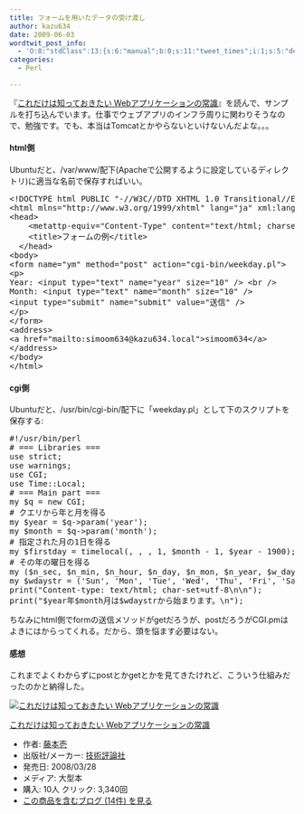 ```yaml
---
title: フォームを用いたデータの受け渡し
author: kazu634
date: 2009-06-03
wordtwit_post_info:
  - 'O:8:"stdClass":13:{s:6:"manual";b:0;s:11:"tweet_times";i:1;s:5:"delay";i:0;s:7:"enabled";i:1;s:10:"separation";s:2:"60";s:7:"version";s:3:"3.7";s:14:"tweet_template";b:0;s:6:"status";i:2;s:6:"result";a:0:{}s:13:"tweet_counter";i:2;s:13:"tweet_log_ids";a:1:{i:0;i:4635;}s:9:"hash_tags";a:0:{}s:8:"accounts";a:1:{i:0;s:7:"kazu634";}}'
categories:
  - Perl

---
```

<div class="section">
<p>
    『<a href="http://d.hatena.ne.jp/asin/4774134392" onclick="__gaTracker('send', 'event', 'outbound-article', 'http://d.hatena.ne.jp/asin/4774134392', 'これだけは知っておきたい Webアプリケーションの常識');">これだけは知っておきたい Webアプリケーションの常識</a>』を読んで、サンプルを打ち込んでいます。仕事でウェブアプリのインフラ周りに関わりそうなので、勉強です。でも、本当はTomcatとかやらないといけないんだよな。。。
</p>
  
<h4>
    html側
</h4>
  
<p>
    Ubuntuだと、/var/www/配下(Apacheで公開するように設定しているディレクトリ)に適当な名前で保存すればいい。
</p>
  
<pre class="syntax-highlight">
<span class="synComment">&#60;!DOCTYPE html PUBLIC &#34;-//W3C//DTD XHTML 1.0 Transitional//EN&#34; &#34;http://www.w3.org/TR/xhtml1/DTD/xhtml1-transitional.dtd&#34;&#62;</span>
<span class="synIdentifier">&#60;</span><span class="synStatement">html</span><span class="synIdentifier"> mlns=</span><span class="synConstant">&#34;http://www.w3.org/1999/xhtml&#34;</span><span class="synIdentifier"> </span><span class="synType">lang</span><span class="synIdentifier">=</span><span class="synConstant">&#34;ja&#34;</span><span class="synIdentifier"> xml:</span><span class="synType">lang</span><span class="synIdentifier">=</span><span class="synConstant">&#34;ja&#34;</span><span class="synIdentifier">&#62;</span>
<span class="synIdentifier">&#60;</span><span class="synStatement">head</span><span class="synIdentifier">&#62;</span>
<span class="synPreProc">    </span><span class="synIdentifier">&#60;</span>metattp-equiv<span class="synIdentifier">=</span><span class="synConstant">&#34;Content-Type&#34;</span><span class="synIdentifier"> </span><span class="synType">content</span><span class="synIdentifier">=</span><span class="synConstant">&#34;text/html; charset=UTF-8&#34;</span><span class="synIdentifier"> /&#62;</span>
<span class="synPreProc">    </span><span class="synIdentifier">&#60;</span><span class="synStatement">title</span><span class="synIdentifier">&#62;</span>フォームの例<span class="synIdentifier">&#60;/</span><span class="synStatement">title</span><span class="synIdentifier">&#62;</span>
<span class="synPreProc">  </span><span class="synIdentifier">&#60;/</span><span class="synStatement">head</span><span class="synIdentifier">&#62;</span>
<span class="synIdentifier">&#60;</span><span class="synStatement">body</span><span class="synIdentifier">&#62;</span>
<span class="synIdentifier">&#60;</span><span class="synStatement">form</span><span class="synIdentifier"> </span><span class="synType">name</span><span class="synIdentifier">=</span><span class="synConstant">&#34;ym&#34;</span><span class="synIdentifier"> </span><span class="synType">method</span><span class="synIdentifier">=</span><span class="synConstant">&#34;post&#34;</span><span class="synIdentifier"> </span><span class="synType">action</span><span class="synIdentifier">=</span><span class="synConstant">&#34;cgi-bin/weekday.pl&#34;</span><span class="synIdentifier">&#62;</span>
<span class="synIdentifier">&#60;</span><span class="synStatement">p</span><span class="synIdentifier">&#62;</span>
Year: <span class="synIdentifier">&#60;</span><span class="synStatement">input</span><span class="synIdentifier"> </span><span class="synType">type</span><span class="synIdentifier">=</span><span class="synConstant">&#34;text&#34;</span><span class="synIdentifier"> </span><span class="synType">name</span><span class="synIdentifier">=</span><span class="synConstant">&#34;year&#34;</span><span class="synIdentifier"> </span><span class="synType">size</span><span class="synIdentifier">=</span><span class="synConstant">&#34;10&#34;</span><span class="synIdentifier"> /&#62;</span> <span class="synIdentifier">&#60;</span><span class="synStatement">br</span><span class="synIdentifier"> /&#62;</span>
Month: <span class="synIdentifier">&#60;</span><span class="synStatement">input</span><span class="synIdentifier"> </span><span class="synType">type</span><span class="synIdentifier">=</span><span class="synConstant">&#34;text&#34;</span><span class="synIdentifier"> </span><span class="synType">name</span><span class="synIdentifier">=</span><span class="synConstant">&#34;month&#34;</span><span class="synIdentifier"> </span><span class="synType">size</span><span class="synIdentifier">=</span><span class="synConstant">&#34;10&#34;</span><span class="synIdentifier"> /&#62;</span>
<span class="synIdentifier">&#60;</span><span class="synStatement">input</span><span class="synIdentifier"> </span><span class="synType">type</span><span class="synIdentifier">=</span><span class="synConstant">&#34;submit&#34;</span><span class="synIdentifier"> </span><span class="synType">name</span><span class="synIdentifier">=</span><span class="synConstant">&#34;submit&#34;</span><span class="synIdentifier"> </span><span class="synType">value</span><span class="synIdentifier">=</span><span class="synConstant">&#34;送信&#34;</span><span class="synIdentifier"> /&#62;</span>
<span class="synIdentifier">&#60;/</span><span class="synStatement">p</span><span class="synIdentifier">&#62;</span>
<span class="synIdentifier">&#60;/</span><span class="synStatement">form</span><span class="synIdentifier">&#62;</span>
<span class="synIdentifier">&#60;</span><span class="synStatement">address</span><span class="synIdentifier">&#62;</span>
<span class="synIdentifier">&#60;</span><span class="synStatement">a</span><span class="synIdentifier"> </span><span class="synType">href</span><span class="synIdentifier">=</span><span class="synConstant">&#34;mailto:simoom634@kazu634.local&#34;</span><span class="synIdentifier">&#62;</span><span class="synUnderlined">simoom634</span><span class="synIdentifier">&#60;/</span><span class="synStatement">a</span><span class="synIdentifier">&#62;</span>
<span class="synIdentifier">&#60;/</span><span class="synStatement">address</span><span class="synIdentifier">&#62;</span>
<span class="synIdentifier">&#60;/</span><span class="synStatement">body</span><span class="synIdentifier">&#62;</span>
<span class="synIdentifier">&#60;/</span><span class="synStatement">html</span><span class="synIdentifier">&#62;</span>
</pre>
  
<h4>
    cgi側
</h4>
  
<p>
    Ubuntuだと、/usr/bin/cgi-bin/配下に「weekday.pl」として下のスクリプトを保存する:
</p>
  
<pre class="syntax-highlight">
<span class="synPreProc">#!/usr/bin/perl</span>
<span class="synComment"># === Libraries ===</span>
<span class="synStatement">use strict</span>;
<span class="synStatement">use warnings</span>;
<span class="synStatement">use </span>CGI;
<span class="synStatement">use </span>Time::Local;
<span class="synComment"># === Main part ===</span>
<span class="synStatement">my</span> <span class="synIdentifier">$q</span> = <span class="synStatement">new</span> CGI;
<span class="synComment"># クエリから年と月を得る</span>
<span class="synStatement">my</span> <span class="synIdentifier">$year</span> = <span class="synIdentifier">$q</span>-&#62;param(<span class="synConstant">'year'</span>);
<span class="synStatement">my</span> <span class="synIdentifier">$month</span> = <span class="synIdentifier">$q</span>-&#62;param(<span class="synConstant">'month'</span>);
<span class="synComment"># 指定された月の1日を得る</span>
<span class="synStatement">my</span> <span class="synIdentifier">$firstday</span> = timelocal(<span class="synConstant"></span>, <span class="synConstant"></span>, <span class="synConstant"></span>, <span class="synConstant">1</span>, <span class="synIdentifier">$month</span> - <span class="synConstant">1</span>, <span class="synIdentifier">$year</span> - <span class="synConstant">1900</span>);
<span class="synComment"># その年の曜日を得る</span>
<span class="synStatement">my</span> (<span class="synIdentifier">$n_sec</span>, <span class="synIdentifier">$n_min</span>, <span class="synIdentifier">$n_hour</span>, <span class="synIdentifier">$n_day</span>, <span class="synIdentifier">$n_mon</span>, <span class="synIdentifier">$n_year</span>, <span class="synIdentifier">$w_day</span>) = <span class="synStatement">localtime</span>(<span class="synIdentifier">$firstday</span>);
<span class="synStatement">my</span> <span class="synIdentifier">$wdaystr</span> = (<span class="synConstant">'Sun'</span>, <span class="synConstant">'Mon'</span>, <span class="synConstant">'Tue'</span>, <span class="synConstant">'Wed'</span>, <span class="synConstant">'Thu'</span>, <span class="synConstant">'Fri'</span>, <span class="synConstant">'Sat'</span>)[<span class="synIdentifier">$w_day</span>];
<span class="synStatement">print</span>(<span class="synConstant">&#34;Content-type: text/html; char-set=utf-8</span><span class="synSpecial">\n\n</span><span class="synConstant">&#34;</span>);
<span class="synStatement">print</span>(<span class="synConstant">&#34;</span><span class="synIdentifier">$year年$month月は$wdaystrから始まります</span><span class="synConstant">。</span><span class="synSpecial">\n</span><span class="synConstant">&#34;</span>);
</pre>
  
<p>
    ちなみにhtml側でformの送信メソッドがgetだろうが、postだろうがCGI.pmはよきにはからってくれる。だから、頭を悩ます必要はない。
</p>
  
<h4>
    感想
</h4>
  
<p>
    これまでよくわからずにpostとかgetとかを見てきたけれど、こういう仕組みだったのかと納得した。
</p>
  
<div class="hatena-asin-detail">
<a href="http://www.amazon.co.jp/dp/4774134392/?tag=hatena_st1-22&ascsubtag=d-7ibv" onclick="__gaTracker('send', 'event', 'outbound-article', 'http://www.amazon.co.jp/dp/4774134392/?tag=hatena_st1-22&ascsubtag=d-7ibv', '');"><img src="https://images-na.ssl-images-amazon.com/images/I/5182m34EgHL._SL160_.jpg" class="hatena-asin-detail-image" alt="これだけは知っておきたい Webアプリケーションの常識" title="これだけは知っておきたい Webアプリケーションの常識" /></a></p> 
    
<div class="hatena-asin-detail-info">
<p class="hatena-asin-detail-title">
<a href="http://www.amazon.co.jp/dp/4774134392/?tag=hatena_st1-22&ascsubtag=d-7ibv" onclick="__gaTracker('send', 'event', 'outbound-article', 'http://www.amazon.co.jp/dp/4774134392/?tag=hatena_st1-22&ascsubtag=d-7ibv', 'これだけは知っておきたい Webアプリケーションの常識');">これだけは知っておきたい Webアプリケーションの常識</a>
</p>
      
<ul>
<li>
<span class="hatena-asin-detail-label">作者:</span> <a href="http://d.hatena.ne.jp/keyword/%C6%A3%CB%DC%B0%ED" onclick="__gaTracker('send', 'event', 'outbound-article', 'http://d.hatena.ne.jp/keyword/%C6%A3%CB%DC%B0%ED', '藤本壱');" class="keyword">藤本壱</a>
</li>
<li>
<span class="hatena-asin-detail-label">出版社/メーカー:</span> <a href="http://d.hatena.ne.jp/keyword/%B5%BB%BD%D1%C9%BE%CF%C0%BC%D2" onclick="__gaTracker('send', 'event', 'outbound-article', 'http://d.hatena.ne.jp/keyword/%B5%BB%BD%D1%C9%BE%CF%C0%BC%D2', '技術評論社');" class="keyword">技術評論社</a>
</li>
<li>
<span class="hatena-asin-detail-label">発売日:</span> 2008/03/28
</li>
<li>
<span class="hatena-asin-detail-label">メディア:</span> 大型本
</li>
<li>
<span class="hatena-asin-detail-label">購入</span>: 10人 <span class="hatena-asin-detail-label">クリック</span>: 3,340回
</li>
<li>
<a href="http://d.hatena.ne.jp/asin/4774134392" onclick="__gaTracker('send', 'event', 'outbound-article', 'http://d.hatena.ne.jp/asin/4774134392', 'この商品を含むブログ (14件) を見る');" target="_blank">この商品を含むブログ (14件) を見る</a>
</li>
</ul>
</div>
    
<div class="hatena-asin-detail-foot">
</div>
</div>
</div>
